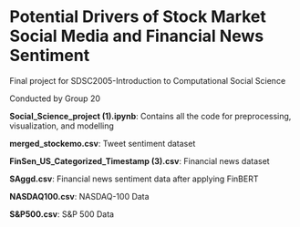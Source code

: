 # Potential Drivers of Stock Market Social Media and Financial News Sentiment
Final project for SDSC2005-Introduction to Computational Social Science

Conducted by Group 20

**Social_Science_project (1).ipynb**: Contains all the code for preprocessing, visualization, and modelling

**merged_stockemo.csv**: Tweet sentiment dataset

**FinSen_US_Categorized_Timestamp (3).csv**: Financial news dataset

**SAggd.csv**: Financial news sentiment data after applying FinBERT

**NASDAQ100.csv**: NASDAQ-100 Data

**S&P500.csv**: S&P 500 Data
